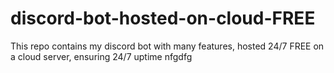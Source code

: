 # discord-bot-hosted-on-cloud-FREE
This repo contains my discord bot with many features, hosted 24/7 FREE on a cloud server, ensuring 24/7 uptime nfgdfg
